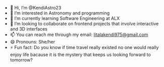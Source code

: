 - 👋 Hi, I’m @KendiAstro23
- 👀 I’m interested in Astronomy and programming
- 🌱 I’m currently learning Software Engineering at ALX
- 💞️ I’m looking to collaborate on frontend projects that involve interactive and 3D interfaces
- 📫 You can reach me through my email: litalakendi975@gmail.com
- 😄 Pronouns: She/her
- ⚡ Fun fact: Do you know if time travel really existed no one would really enjoy life bacause it is the mystery that keeps us looking forward to tomorrow?

<!---
KendiAstro23/KendiAstro23 is a ✨ special ✨ repository because its `README.md` (this file) appears on your GitHub profile.
You can click the Preview link to take a look at your changes.
--->
